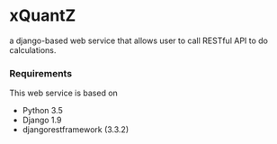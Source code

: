 xQuantZ
====

a django-based web service that allows user to call RESTful API to do calculations.

### Requirements

This web service is based on

* Python 3.5
* Django 1.9
* djangorestframework (3.3.2)
